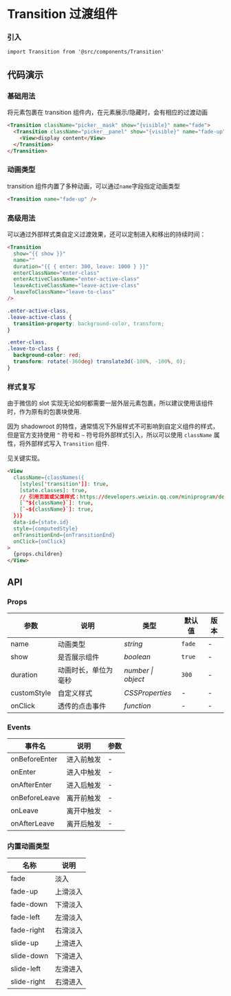# Transition 过渡组件

### 引入

```tsx
import Transition from '@src/components/Transition'
```

## 代码演示

### 基础用法

将元素包裹在 transition 组件内，在元素展示/隐藏时，会有相应的过渡动画

```html
<Transition className="picker__mask" show="{visible}" name="fade">
  <Transition className="picker__panel" show="{visible}" name="fade-up">
    <View>display content</View>
  </Transition>
</Transition>
```

### 动画类型

transition 组件内置了多种动画，可以通过`name`字段指定动画类型

```html
<Transition name="fade-up" />
```

### 高级用法

可以通过外部样式类自定义过渡效果，还可以定制进入和移出的持续时间：

```html
<Transition
  show="{{ show }}"
  name=""
  duration="{{ { enter: 300, leave: 1000 } }}"
  enterClassName="enter-class"
  enterActiveClassName="enter-active-class"
  leaveActiveClassName="leave-active-class"
  leaveToClassName="leave-to-class"
/>
```

```css
.enter-active-class,
.leave-active-class {
  transition-property: background-color, transform;
}

.enter-class,
.leave-to-class {
  background-color: red;
  transform: rotate(-360deg) translate3d(-100%, -100%, 0);
}
```

### 样式复写

由于微信的 slot 实现无论如何都需要一层外层元素包裹，所以建议使用该组件时，作为原有的包裹块使用.

因为 shadowroot 的特性，通常情况下外层样式不可影响到自定义组件的样式，但是官方支持使用 `^` 符号和 `~` 符号将外部样式引入，所以可以使用 `className` 属性，将外部样式写入 `Transition` 组件.

见关键实现。

```html
<View
  className={classNames({
    [styles['transition']]: true,
    [state.classes]: true,
    // 引用页面或父类样式：https://developers.weixin.qq.com/miniprogram/dev/framework/custom-component/wxml-wxss.html
    [`^${className}`]: true,
    [`~${className}`]: true,
  })}
  data-id={state.id}
  style={computedStyle}
  onTransitionEnd={onTransitionEnd}
  onClick={onClick}
>
  {props.children}
</View>
```

## API

### Props

| 参数        | 说明                 | 类型               | 默认值 | 版本 |
| ----------- | -------------------- | ------------------ | ------ | ---- |
| name        | 动画类型             | _string_           | `fade` | -    |
| show        | 是否展示组件          | _boolean_          | `true` | -    |
| duration    | 动画时长，单位为毫秒   | _number \| object_ | `300`  | -    |
| customStyle | 自定义样式           | _CSSProperties_    | -      | -    |
| onClick     | 透传的点击事件        |  _function_        | -      | -    |

### Events

| 事件名        | 说明       | 参数 |
| ------------- | ---------- | ---- |
| onBeforeEnter | 进入前触发 | -    |
| onEnter       | 进入中触发 | -    |
| onAfterEnter  | 进入后触发 | -    |
| onBeforeLeave | 离开前触发 | -    |
| onLeave       | 离开中触发 | -    |
| onAfterLeave  | 离开后触发 | -    |

### 内置动画类型

| 名称        | 说明     |
| ----------- | -------- |
| fade        | 淡入     |
| fade-up     | 上滑淡入 |
| fade-down   | 下滑淡入 |
| fade-left   | 左滑淡入 |
| fade-right  | 右滑淡入 |
| slide-up    | 上滑进入 |
| slide-down  | 下滑进入 |
| slide-left  | 左滑进入 |
| slide-right | 右滑进入 |
